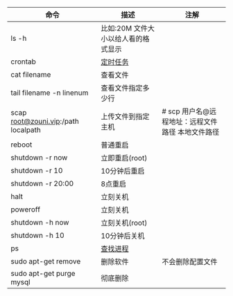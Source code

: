 | 命令 | 描述 | 注解 |
| ---- | ---- | ---- |
|ls -h|比如:20M 文件大小以给人看的格式显示 ||
|crontab| [定时任务](定时任务.md)| |
|cat filename |查看文件||
|tail filename -n linenum |查看文件指定多少行||
|scap root@zouni.vip:/path localpath| 上传文件到指定主机|# scp 用户名@远程地址：远程文件路径 本地文件路径|
|reboot|普通重启||
|shutdown -r now   |  立即重启(root) |
|shutdown -r 10   | 10分钟后重启  |
|shutdown -r 20:00   | 8点重启  |
|halt   |   立刻关机|
|poweroff   | 立刻关机  |
|shutdown -h now   | 立刻关机(root)  |
|shutdown -h 10   |   10分钟后关机|
|ps | [查找进程](杀死进程.md)|
|sudo apt-get remove |删除软件|不会删除配置文件|
|sudo apt-get purge mysql|彻底删除||


